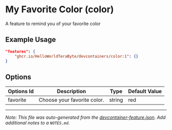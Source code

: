 
# My Favorite Color (color)

A feature to remind you of your favorite color

## Example Usage

```json
"features": {
    "ghcr.io/HelloWorldTeraByte/devcontainers/color:1": {}
}
```

## Options

| Options Id | Description | Type | Default Value |
|-----|-----|-----|-----|
| favorite | Choose your favorite color. | string | red |



---

_Note: This file was auto-generated from the [devcontainer-feature.json](https://github.com/HelloWorldTeraByte/devcontainers/blob/main/src/color/devcontainer-feature.json).  Add additional notes to a `NOTES.md`._
